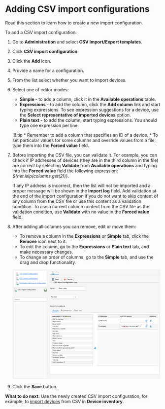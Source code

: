 # Adding CSV import configurations

Read this section to learn how to create a new import configuration.

To add a CSV import configuration:

1. Go to **Administration** and select **CSV Import/Export templates**.
2. Click **CSV import configuration**.
3. Click the **Add** icon.
4. Provide a name for a configuration.
5. From the list select whether you want to import devices.
6. Select one of editor modes:

    * **Simple** - to add a column, click it in the **Available operations** table.
    * **Expressions** - to add the column, click the **Add column** link and start typing expressions. To see expression suggestions for a device, use the **Select representative of imported devices** option.
    * **Plain text** - to add the column, start typing expressions. You should type one expression per line.

    !!! tip
        * Remember to add a column that specifies an ID of a device.
        * To set particular values for some columns and override values from a file, type them into the **Forced value** field.

7. Before importing the CSV file, you can validate it. For example, you can check if IP addresses of devices (they are in the third column in the file) are correct by selecting **Validate** from **Available operations** and typing into the **Forced value** field the following expression: *${net.isIp(columns.get(2))}*.

    If any IP address is incorrect, then the list will not be imported and a proper message will be shown in the **Import log** field. Add validation at the end of the import configuration if you do not want to skip content of any column from the CSV file or use this content as a validation condition.
    To use a current column content from the CSV file as the validation condition, use **Validate** with no value in the **Forced value** field.

8. After adding all columns you can remove, edit or move them:

    * To remove a column in the **Expressions** or **Simple** tab, click the **Remove** icon next to it.
    * To edit the column, go to the **Expressions** or **Plain text** tab, and make necessary changes.
    * To change an order of columns, go to the **Simple** tab, and use the drag and drop functionality.

    ![](images/adding_new_CSV_import_configuration.png "Adding CSV import configurations")

9. Click the **Save** button.

**What to do next:** Use the newly created CSV import configuration, for example, to [import devices](../../Device_Actions/DA_Importing_devices_from_CSV.html) from CSV in **Device inventory**.
